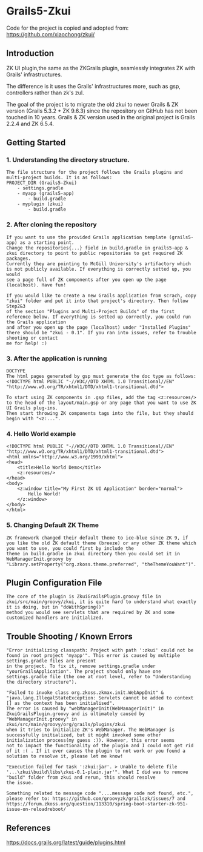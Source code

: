 # Grails5-Zkui

Code for the project is copied and adopted from: https://github.com/xiaochong/zkui/

## Introduction

ZK UI plugin,the same as the ZKGrails plugin, seamlessly integrates ZK with Grails' infrastructures. 

The difference is it uses the Grails' infrastructures more, such as gsp, controllers rather than zk's zul.

The goal of the project is to migrate the old zkui to newer Grails & ZK version (Grails 5.3.2 + ZK 9.6.3) since the repository on GitHub has not been touched in 10 years. Grails & ZK version used in the original
project is Grails 2.2.4 and ZK 6.5.4.

## Getting Started
### 1. Understanding the directory structure.
    The file structure for the project follows the Grails plugins and multi-project builds. It is as follows:
    PROJECT_DIR (Grails5-Zkui)
        - settings.gradle
        - myapp (grails5-app)
            - build.gradle
        - myplugin (zkui)
            - build.gradle
### 2. After cloning the repository
    If you want to use the provided Grails application template (grails5-app) as a starting point. 
    Change the repositories{...} field in build.gradle in grails5-app & zkui directory to point to public repositories to get required ZK packages.
    Currently they are pointing to McGill University's artifactory which is not publicly available. If everything is correctly setted up, you would
    see a page full of ZK components after you open up the page (localhost). Have fun!

    If you would like to create a new Grails application from scrach, copy "zkui" folder and put it into that project's directory. Then follow Step2&3 
    of the section "Plugins and Multi-Project Builds" of the first reference below. If everything is setted up correctly, you could run the Grails application
    and after you open up the page (localhost) under "Installed Plugins" there should be "zkui - 0.1". If you ran into issues, refer to trouble shooting or contact
    me for help! :)
### 3. After the application is running
    DOCTYPE
    The html pages generated by gsp must generate the doc type as follows:
    <!DOCTYPE html PUBLIC "-//W3C//DTD XHTML 1.0 Transitional//EN"
    "http://www.w3.org/TR/xhtml1/DTD/xhtml1-transitional.dtd">

    To start using ZK components in .gsp files, add the tag <z:resources/> to the head of the layout/main.gsp or any page that you want to use ZK UI Grails plug-ins.
    Then start throwing ZK components tags into the file, but they should begin with "<z:...".

### 4. Hello World example
    
    <!DOCTYPE html PUBLIC "-//W3C//DTD XHTML 1.0 Transitional//EN"
    "http://www.w3.org/TR/xhtml1/DTD/xhtml1-transitional.dtd">
    <html xmlns="http://www.w3.org/1999/xhtml">
    <head>
        <title>Hello World Demo</title>
        <z:resources/>
    </head>
    <body>
        <z:window title="My First ZK UI Application" border="normal">
            Hello World!
        </z:window>
    </body>
    </html>

### 5. Changing Default ZK Theme
    
    ZK framework changed their default theme to ice-blue since ZK 9, if you like the old ZK default theme (breeze) or any other ZK theme which you want to use, you could first by include the 
    theme in build.gradle in zkui directory then you could set it in WebManagerInit.groovy by "Library.setProperty("org.zkoss.theme.preferred", "theThemeYouWant")".

## Plugin Configuration File 
    The core of the plugin is ZkuiGrailsPlugin.groovy file in zkui/src/main/groovy/zkui, it is quite hard to understand what exactly it is doing, but in "doWithSpring()"
    method you would see servlets that are required by ZK and some customized handlers are initialized.

## Trouble Shooting / Known Errors
    "Error initializing classpath: Project with path ':zkui' could not be found in root project 'myapp'". This error is caused by multiple settings.gradle files are present 
    in the project. To fix it, remove settings.gradle under "yourGrailsApplication". The project should only have one settings.gradle file (the one at root level, refer to "Understanding the directory structure"). 
    
    "Failed to invoke class org.zkoss.zkmax.init.WebAppInit" & "java.lang.IllegalStateException: Servlets cannot be added to context [] as the context has been initialised".
    The error is caused by "webManagerInit(WebManagerInit)" in ZkuiGrailsPlugin.groovy and is ultimately caused by "WebManagerInit.groovy" in zkui/src/main/groovy/org/grails/plugins/zkui 
    when it tries to initialize ZK's WebManager. The WebManager is successfully initialized, but it might invoked some other initialization process(my guess :)). However, this error seems 
    not to impact the functionality of the plugin and I could not get rid of it :( . If it ever causes the plugin to not work or you found a solution to resolve it, please let me know!
    
    "Execution failed for task ':zkui:jar'. > Unable to delete file '...\zkui\build\libs\zkui-0.1-plain.jar'". What I did was to remove "build" folder from zkui and rerun, this should resolve
    the issue.

    Something related to message code "....message code not found, etc.", please refer to: https://github.com/groovyzk/grailszk/issues/7 and https://forum.zkoss.org/question/113310/spring-boot-starter-zk-951-issue-on-reloadreboot/



## References
https://docs.grails.org/latest/guide/plugins.html